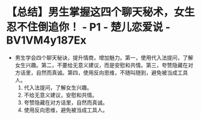 # 【总结】男生掌握这四个聊天秘术，女生忍不住倒追你！ - P1 - 楚儿恋爱说 - BV1VM4y187Ex

-   男生学会四个聊天秘诀，提升情商，增加魅力。第一，使用代入法提问，了解女生兴趣。第二，不要给无意义建议，而是安慰和共情。第三，夸赞隐藏在对方话里，自然而真诚。第四，使用反向思维，不随叫随到，避免被当成工具人。
    1.  代入法提问，了解女生兴趣。
    2.  不给无意义建议，安慰和共情。
    3.  夸赞隐藏在对方话里，自然而真诚。
    4.  使用反向思维，避免被当成工具人。